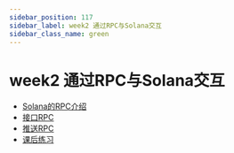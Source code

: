 ```yaml
---
sidebar_position: 117
sidebar_label: week2 通过RPC与Solana交互
sidebar_class_name: green
---
```


# week2 通过RPC与Solana交互

- [Solana的RPC介绍](./solana-rpc-intro.md)
- [接口RPC](./interface-rpc.md)
- [推送RPC](./push-rpc.md)
- [课后练习](./homework.md)
